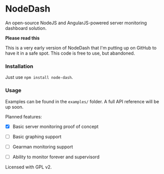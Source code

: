 NodeDash
========

An open-source NodeJS and AngularJS-powered server monitoring dashboard solution.

**Please read this**

This is a very early version of NodeDash that I'm putting up on GitHub to have it in a safe spot.
This code is free to use, but abandoned.

### Installation
Just use `npm install node-dash`.

### Usage
Examples can be found in the `examples/` folder.
A full API reference will be up soon.



Planned features:
 -  [X] Basic server monitoring proof of concept
 -  [ ] Basic graphing support
 -  [ ] Gearman monitoring support
 -  [ ] Ability to monitor forever and supervisord



Licensed with GPL v2.

